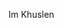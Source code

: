Im Khuslen
<!---
Khuuslen/Khuuslen is a ✨ special ✨ repository because its `README.md` (this file) appears on your GitHub profile.
You can click the Preview link to take a look at your changes.
--->
